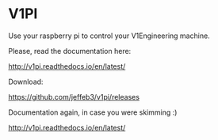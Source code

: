 # V1PI

Use your raspberry pi to control your V1Engineering machine.

Please, read the documentation here:

http://v1pi.readthedocs.io/en/latest/

Download:

https://github.com/jeffeb3/v1pi/releases

Documentation again, in case you were skimming :)

http://v1pi.readthedocs.io/en/latest/

